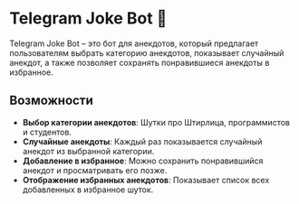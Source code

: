 # Telegram Joke Bot 🤖

Telegram Joke Bot – это бот для анекдотов, который предлагает пользователям выбрать категорию анекдотов, показывает случайный анекдот, а также позволяет сохранять понравившиеся анекдоты в избранное.

## Возможности

- **Выбор категории анекдотов**: Шутки про Штирлица, программистов и студентов.
- **Случайные анекдоты**: Каждый раз показывается случайный анекдот из выбранной категории.
- **Добавление в избранное**: Можно сохранить понравившийся анекдот и просматривать его позже.
- **Отображение избранных анекдотов**: Показывает список всех добавленных в избранное шуток.